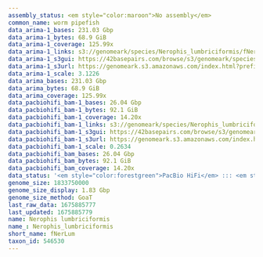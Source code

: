 ```yaml
---
assembly_status: <em style="color:maroon">No assembly</em>
common_name: worm pipefish
data_arima-1_bases: 231.03 Gbp
data_arima-1_bytes: 68.9 GiB
data_arima-1_coverage: 125.99x
data_arima-1_links: s3://genomeark/species/Nerophis_lumbriciformis/fNerLum1/genomic_data/arima/<br>
data_arima-1_s3gui: https://42basepairs.com/browse/s3/genomeark/species/Nerophis_lumbriciformis/fNerLum1/genomic_data/arima/
data_arima-1_s3url: https://genomeark.s3.amazonaws.com/index.html?prefix=species/Nerophis_lumbriciformis/fNerLum1/genomic_data/arima/
data_arima-1_scale: 3.1226
data_arima_bases: 231.03 Gbp
data_arima_bytes: 68.9 GiB
data_arima_coverage: 125.99x
data_pacbiohifi_bam-1_bases: 26.04 Gbp
data_pacbiohifi_bam-1_bytes: 92.1 GiB
data_pacbiohifi_bam-1_coverage: 14.20x
data_pacbiohifi_bam-1_links: s3://genomeark/species/Nerophis_lumbriciformis/fNerLum1/genomic_data/pacbio_hifi/<br>
data_pacbiohifi_bam-1_s3gui: https://42basepairs.com/browse/s3/genomeark/species/Nerophis_lumbriciformis/fNerLum1/genomic_data/pacbio_hifi/
data_pacbiohifi_bam-1_s3url: https://genomeark.s3.amazonaws.com/index.html?prefix=species/Nerophis_lumbriciformis/fNerLum1/genomic_data/pacbio_hifi/
data_pacbiohifi_bam-1_scale: 0.2634
data_pacbiohifi_bam_bases: 26.04 Gbp
data_pacbiohifi_bam_bytes: 92.1 GiB
data_pacbiohifi_bam_coverage: 14.20x
data_status: '<em style="color:forestgreen">PacBio HiFi</em> ::: <em style="color:forestgreen">Arima</em>'
genome_size: 1833750000
genome_size_display: 1.83 Gbp
genome_size_method: GoaT
last_raw_data: 1675885777
last_updated: 1675885779
name: Nerophis lumbriciformis
name_: Nerophis_lumbriciformis
short_name: fNerLum
taxon_id: 546530
---
```

